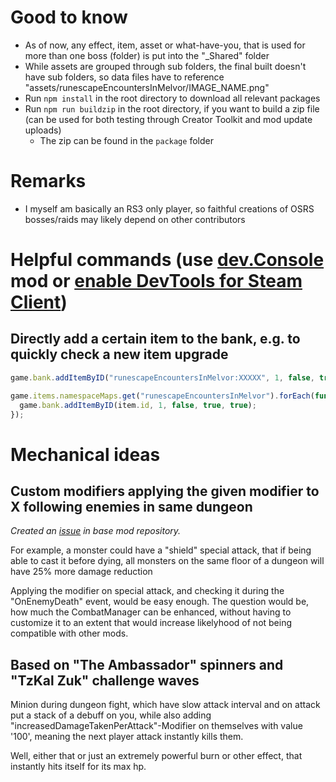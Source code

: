 # Good to know 
* As of now, any effect, item, asset or what-have-you, that is used for more than one boss (folder) is put into the "_Shared" folder
* While assets are grouped through sub folders, the final built doesn't have sub folders, so data files have to reference "assets/runescapeEncountersInMelvor/IMAGE_NAME.png"
* Run `npm install` in the root directory to download all relevant packages
* Run `npm run buildzip` in the root directory, if you want to build a zip file (can be used for both testing through Creator Toolkit and mod update uploads)
  * The zip can be found in the `package` folder

# Remarks
* I myself am basically an RS3 only player, so faithful creations of OSRS bosses/raids may likely depend on other contributors

# Helpful commands (use [dev.Console](https://mod.io/g/melvoridle/m/devconsole) mod or [enable DevTools for Steam Client](https://wiki.melvoridle.com/w/Mod_Creation/Enabling_DevTools_for_the_Steam_Client))
## Directly add a certain item to the bank, e.g. to quickly check a new item upgrade
```js
game.bank.addItemByID("runescapeEncountersInMelvor:XXXXX", 1, false, true, true);

game.items.namespaceMaps.get("runescapeEncountersInMelvor").forEach(function(item) {
  game.bank.addItemByID(item.id, 1, false, true, true);
});
```

# Mechanical ideas
## Custom modifiers applying the given modifier to X following enemies in same dungeon
_Created an [issue](https://github.com/KumaV1/Custom-Modifiers-in-Melvor/issues/22) in base mod repository._

For example, a monster could have a "shield" special attack, that if being able to cast it before dying, 
all monsters on the same floor of a dungeon will have 25% more damage reduction

Applying the modifier on special attack, and checking it during the "OnEnemyDeath" event, would be easy enough.
The question would be, how much the CombatManager can be enhanced, 
without having to customize it to an extent that would increase likelyhood of not being compatible with other mods.

## Based on "The Ambassador" spinners and "TzKal Zuk" challenge waves
Minion during dungeon fight, which have slow attack interval 
and on attack put a stack of a debuff on you, 
while also adding "increasedDamageTakenPerAttack"-Modifier on themselves with value '100', 
meaning the next player attack instantly kills them.

Well, either that or just an extremely powerful burn or other effect, that instantly hits itself for its max hp.